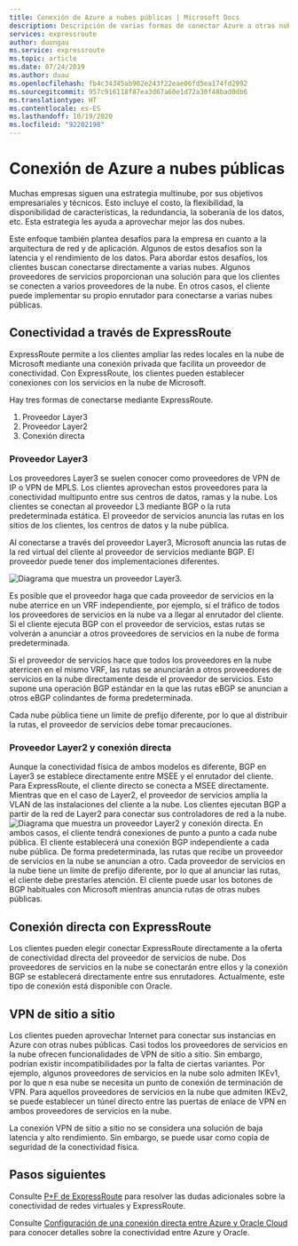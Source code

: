 ```yaml
---
title: Conexión de Azure a nubes públicas | Microsoft Docs
description: Descripción de varias formas de conectar Azure a otras nubes públicas
services: expressroute
author: duongau
ms.service: expressroute
ms.topic: article
ms.date: 07/24/2019
ms.author: duau
ms.openlocfilehash: fb4c34345ab902e243f22eae06fd5ea174fd2992
ms.sourcegitcommit: 957c916118f87ea3d67a60e1d72a30f48bad0db6
ms.translationtype: HT
ms.contentlocale: es-ES
ms.lasthandoff: 10/19/2020
ms.locfileid: "92202198"
---
```

# <a name="connecting-azure-with-public-clouds"></a>Conexión de Azure a nubes públicas

Muchas empresas siguen una estrategia multinube, por sus objetivos empresariales y técnicos. Esto incluye el costo, la flexibilidad, la disponibilidad de características, la redundancia, la soberanía de los datos, etc. Esta estrategia les ayuda a aprovechar mejor las dos nubes. 

Este enfoque también plantea desafíos para la empresa en cuanto a la arquitectura de red y de aplicación. Algunos de estos desafíos son la latencia y el rendimiento de los datos. Para abordar estos desafíos, los clientes buscan conectarse directamente a varias nubes. Algunos proveedores de servicios proporcionan una solución para que los clientes se conecten a varios proveedores de la nube. En otros casos, el cliente puede implementar su propio enrutador para conectarse a varias nubes públicas.
## <a name="connectivity-via-expressroute"></a>Conectividad a través de ExpressRoute
ExpressRoute permite a los clientes ampliar las redes locales en la nube de Microsoft mediante una conexión privada que facilita un proveedor de conectividad. Con ExpressRoute, los clientes pueden establecer conexiones con los servicios en la nube de Microsoft.

Hay tres formas de conectarse mediante ExpressRoute.

1. Proveedor Layer3
2. Proveedor Layer2
3. Conexión directa

### <a name="layer3-provider"></a>Proveedor Layer3

Los proveedores Layer3 se suelen conocer como proveedores de VPN de IP o VPN de MPLS. Los clientes aprovechan estos proveedores para la conectividad multipunto entre sus centros de datos, ramas y la nube. Los clientes se conectan al proveedor L3 mediante BGP o la ruta predeterminada estática. El proveedor de servicios anuncia las rutas en los sitios de los clientes, los centros de datos y la nube pública. 
 
Al conectarse a través del proveedor Layer3, Microsoft anuncia las rutas de la red virtual del cliente al proveedor de servicios mediante BGP. El proveedor puede tener dos implementaciones diferentes.

![Diagrama que muestra un proveedor Layer3.](media/expressroute-connect-azure-to-public-cloud/azure-to-public-clouds-l3.png)

Es posible que el proveedor haga que cada proveedor de servicios en la nube aterrice en un VRF independiente, por ejemplo, si el tráfico de todos los proveedores de servicios en la nube va a llegar al enrutador del cliente. Si el cliente ejecuta BGP con el proveedor de servicios, estas rutas se volverán a anunciar a otros proveedores de servicios en la nube de forma predeterminada. 

Si el proveedor de servicios hace que todos los proveedores en la nube aterricen en el mismo VRF, las rutas se anunciarán a otros proveedores de servicios en la nube directamente desde el proveedor de servicios. Esto supone una operación BGP estándar en la que las rutas eBGP se anuncian a otros eBGP colindantes de forma predeterminada.

Cada nube pública tiene un límite de prefijo diferente, por lo que al distribuir la rutas, el proveedor de servicios debe tomar precauciones.

### <a name="layer2-provider-and-direct-connection"></a>Proveedor Layer2 y conexión directa

Aunque la conectividad física de ambos modelos es diferente, BGP en Layer3 se establece directamente entre MSEE y el enrutador del cliente. Para ExpressRoute, el cliente directo se conecta a MSEE directamente. Mientras que en el caso de Layer2, el proveedor de servicios amplía la VLAN de las instalaciones del cliente a la nube. Los clientes ejecutan BGP a partir de la red de Layer2 para conectar sus controladores de red a la nube.
![Diagrama que muestra un proveedor Layer2 y conexión directa.](media/expressroute-connect-azure-to-public-cloud/azure-to-public-clouds-l2.png)
En ambos casos, el cliente tendrá conexiones de punto a punto a cada nube pública. El cliente establecerá una conexión BGP independiente a cada nube pública. De forma predeterminada, las rutas que recibe un proveedor de servicios en la nube se anuncian a otro. Cada proveedor de servicios en la nube tiene un límite de prefijo diferente, por lo que al anunciar las rutas, el cliente debe prestarles atención. El cliente puede usar los botones de BGP habituales con Microsoft mientras anuncia rutas de otras nubes públicas.

## <a name="direct-connection-with-expressroute"></a>Conexión directa con ExpressRoute

Los clientes pueden elegir conectar ExpressRoute directamente a la oferta de conectividad directa del proveedor de servicios de nube. Dos proveedores de servicios en la nube se conectarán entre ellos y la conexión BGP se establecerá directamente entre sus enrutadores. Actualmente, este tipo de conexión está disponible con Oracle.

## <a name="site-to-site-vpn"></a>VPN de sitio a sitio

Los clientes pueden aprovechar Internet para conectar sus instancias en Azure con otras nubes públicas. Casi todos los proveedores de servicios en la nube ofrecen funcionalidades de VPN de sitio a sitio. Sin embargo, podrían existir incompatibilidades por la falta de ciertas variantes. Por ejemplo, algunos proveedores de servicios en la nube solo admiten IKEv1, por lo que n esa nube se necesita un punto de conexión de terminación de VPN. Para aquellos proveedores de servicios en la nube que admiten IKEv2, se puede establecer un túnel directo entre las puertas de enlace de VPN en ambos proveedores de servicios en la nube.

La conexión VPN de sitio a sitio no se considera una solución de baja latencia y alto rendimiento. Sin embargo, se puede usar como copia de seguridad de la conectividad física.

## <a name="next-steps"></a>Pasos siguientes
Consulte [P+F de ExpressRoute][ER-FAQ] para resolver las dudas adicionales sobre la conectividad de redes virtuales y ExpressRoute.

Consulte [Configuración de una conexión directa entre Azure y Oracle Cloud][ER-OCI] para conocer detalles sobre la conectividad entre Azure y Oracle.

<!--Link References-->
[ER-FAQ]: ./expressroute-faqs.md
[ER-OCI]: ../virtual-machines/workloads/oracle/configure-azure-oci-networking.md